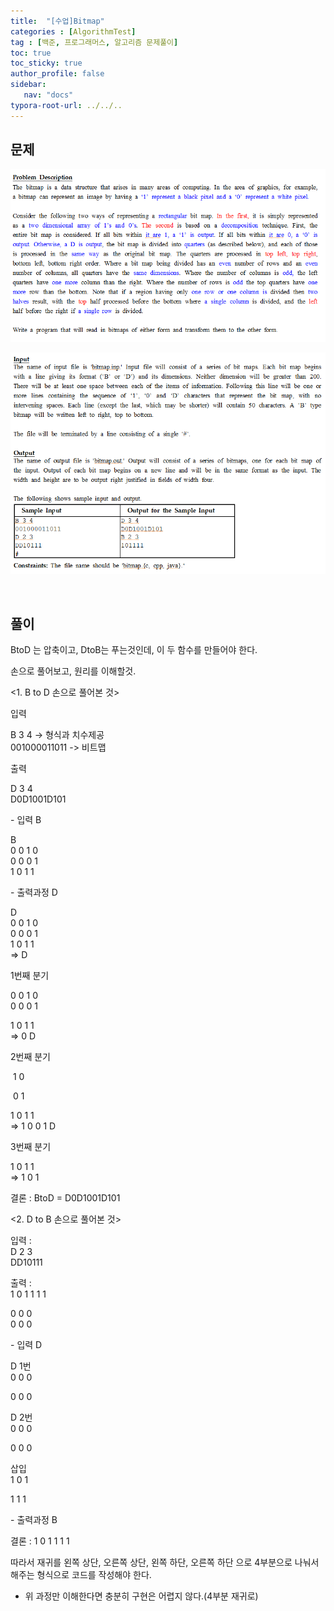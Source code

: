 ```yaml
---
title:  "[수업]Bitmap"
categories : [AlgorithmTest]
tag : [백준, 프로그래머스, 알고리즘 문제풀이]
toc: true
toc_sticky: true
author_profile: false
sidebar:
   nav: "docs"
typora-root-url: ../../..
---
```




## 문제

![screen captures](/images/2023-01-12-(수업)Bitmap/4325a102-2853-47c0-89a6-921b12735ade.png)

![screen captures](/images/2023-01-12-(수업)Bitmap/72ec904b-dc57-4b49-be27-e559b7d32ade.png)

<br>

## 풀이

BtoD 는 압축이고, DtoB는 푸는것인데, 이 두 함수를 만들어야 한다. 

손으로 풀어보고, 원리를 이해할것.



<1. B to D 손으로 풀어본 것>

입력

B 3 4 -> 형식과 치수제공   
001000011011 -> 비트맵

출력  

D 3 4   
D0D1001D101

\- 입력 B

B   
0 0 1 0   
0 0 0 1   
1 0 1 1

\- 출력과정 D

D   
0 0 1 0   
0 0 0 1   
1 0 1 1  
 => D

1번째 분기

0 0    1 0   
0 0    0 1

1 0    1 1   
=> 0 D

2번째 분기

​        1   0

​        0   1

1 0    1 1   
=> 1 0 0 1 D

3번째 분기

1    0    1 1   
=> 1 0 1

결론 : BtoD = D0D1001D101



<2. D to B 손으로 풀어본 것>

입력 :    
D 2 3   
DD10111

출력 :   
1 0 1 1 1 1

0 0 0   
0 0 0

\- 입력 D

D 1번   
0 0   0

0 0   0

D 2번   
0   0   0

0 0     0

삽입   
1   0   1

1 1     1

\- 출력과정 B

결론 : 1 0 1 1 1 1

따라서 재귀를 왼쪽 상단, 오른쪽 상단, 왼쪽 하단, 오른쪽 하단 으로 4부분으로 나눠서 해주는 형식으로 코드를 작성해야 한다.

* 위 과정만 이해한다면 충분히 구현은 어렵지 않다.(4부분 재귀로)
